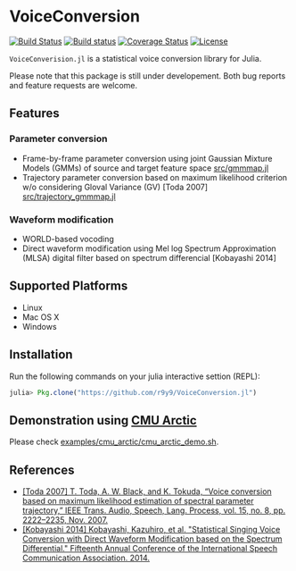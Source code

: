 # VoiceConversion

[![Build Status](https://travis-ci.org/r9y9/VoiceConversion.jl.svg?branch=master)](https://travis-ci.org/r9y9/VoiceConversion.jl)
[![Build status](https://ci.appveyor.com/api/projects/status/byf0ru7b8d7hf2dn/branch/master?svg=true)](https://ci.appveyor.com/project/r9y9/voiceconversion-jl/branch/master)
[![Coverage Status](https://coveralls.io/repos/r9y9/VoiceConversion.jl/badge.svg)](https://coveralls.io/r/r9y9/VoiceConversion.jl)
[![License](http://img.shields.io/badge/license-MIT-brightgreen.svg?style=flat)](LICENSE.md)

`VoiceConverision.jl` is a statistical voice conversion library for Julia.

Please note that this package is still under developement. Both bug reports and feature requests are welcome.

## Features

### Parameter conversion

- Frame-by-frame parameter conversion using joint Gaussian Mixture Models (GMMs) of source and target feature space [src/gmmmap.jl](src/gmmmap.jl)
- Trajectory parameter conversion based on maximum likelihood criterion w/o considering Gloval Variance (GV) [Toda 2007] [src/trajectory_gmmmap.jl](src/trajectory_gmmmap.jl)

### Waveform modification

- WORLD-based vocoding
- Direct waveform modification using Mel log Spectrum Approximation (MLSA) digital filter based on spectrum differencial [Kobayashi 2014]

## Supported Platforms

- Linux
- Mac OS X
- Windows

## Installation

Run the following commands on your julia interactive settion (REPL):

```julia
julia> Pkg.clone("https://github.com/r9y9/VoiceConversion.jl")
```

## Demonstration using [CMU Arctic](http://festvox.org/cmu_arctic/)

Please check [examples/cmu_arctic/cmu_arctic_demo.sh](examples/cmu_arctic/cmu_arctic_demo.sh).

## References

- [[Toda 2007] T. Toda, A. W. Black, and K. Tokuda, “Voice conversion based on maximum likelihood estimation of spectral parameter trajectory,” IEEE
Trans. Audio, Speech, Lang. Process, vol. 15, no. 8, pp. 2222–2235,
Nov. 2007.](http://isw3.naist.jp/~tomoki/Tomoki/Journals/IEEE-Nov-2007_MLVC.pdf)
- [[Kobayashi 2014] Kobayashi, Kazuhiro, et al. "Statistical Singing Voice Conversion with Direct Waveform Modification based on the Spectrum Differential." Fifteenth Annual Conference of the International Speech Communication Association. 2014.](http://isw3.naist.jp/~kazuhiro-k/resource/kobayashi14IS.pdf)
